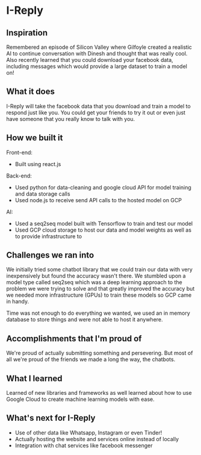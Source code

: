 # I-Reply

## Inspiration

Remembered an episode of Silicon Valley where Gilfoyle created a realistic AI to continue conversation with Dinesh and thought that was really cool. Also recently learned that you could download your facebook data, including messages which would provide a large dataset to train a model on!

## What it does

I-Reply will take the facebook data that you download and train a model to respond just like you. You could get your friends to try it out or even just have someone that you really know to talk with you.

## How we built it

Front-end:

- Built using react.js

Back-end: 

- Used python for data-cleaning and google cloud API for model training and data storage calls
- Used node.js to receive send API calls to the hosted model on GCP

AI:

- Used a seq2seq model built with Tensorflow to train and test our model
- Used GCP cloud storage to host our data and model weights as well as to provide infrastructure to 

## Challenges we ran into

We initially tried some chatbot library that we could train our data with very inexpensively but found the accuracy wasn't there. We stumbled upon a model type called seq2seq which was a deep learning approach to the problem we were trying to solve and that greatly improved the accuracy but we needed more infrastructure (GPUs) to train these models so GCP came in handy.

Time was not enough to do everything we wanted, we used an in memory database to store things and were not able to host it anywhere.

## Accomplishments that I'm proud of

We're proud of actually submitting something and persevering. But most of all we're proud of the friends we made a long the way, the chatbots.

## What I learned

Learned of new libraries and frameworks as well learned about how to use Google Cloud to create machine learning models with ease.

## What's next for I-Reply

- Use of other data like Whatsapp, Instagram or even Tinder!
- Actually hosting the website and services online instead of locally
- Integration with chat services like facebook messenger